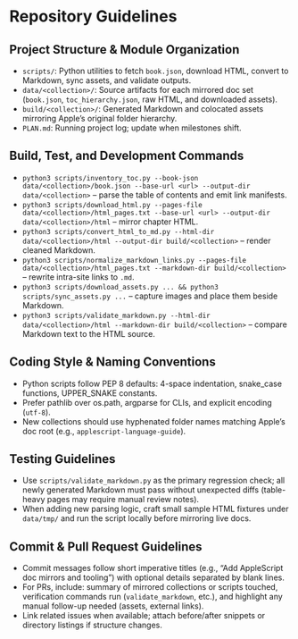 # Repository Guidelines

## Project Structure & Module Organization
- `scripts/`: Python utilities to fetch `book.json`, download HTML, convert to Markdown, sync assets, and validate outputs.
- `data/<collection>/`: Source artifacts for each mirrored doc set (`book.json`, `toc_hierarchy.json`, raw HTML, and downloaded assets).
- `build/<collection>/`: Generated Markdown and colocated assets mirroring Apple’s original folder hierarchy.
- `PLAN.md`: Running project log; update when milestones shift.

## Build, Test, and Development Commands
- `python3 scripts/inventory_toc.py --book-json data/<collection>/book.json --base-url <url> --output-dir data/<collection>` – parse the table of contents and emit link manifests.
- `python3 scripts/download_html.py --pages-file data/<collection>/html_pages.txt --base-url <url> --output-dir data/<collection>/html` – mirror chapter HTML.
- `python3 scripts/convert_html_to_md.py --html-dir data/<collection>/html --output-dir build/<collection>` – render cleaned Markdown.
- `python3 scripts/normalize_markdown_links.py --pages-file data/<collection>/html_pages.txt --markdown-dir build/<collection>` – rewrite intra-site links to `.md`.
- `python3 scripts/download_assets.py ... && python3 scripts/sync_assets.py ...` – capture images and place them beside Markdown.
- `python3 scripts/validate_markdown.py --html-dir data/<collection>/html --markdown-dir build/<collection>` – compare Markdown text to the HTML source.

## Coding Style & Naming Conventions
- Python scripts follow PEP 8 defaults: 4-space indentation, snake_case functions, UPPER_SNAKE constants.
- Prefer pathlib over os.path, argparse for CLIs, and explicit encoding (`utf-8`).
- New collections should use hyphenated folder names matching Apple’s doc root (e.g., `applescript-language-guide`).

## Testing Guidelines
- Use `scripts/validate_markdown.py` as the primary regression check; all newly generated Markdown must pass without unexpected diffs (table-heavy pages may require manual review notes).
- When adding new parsing logic, craft small sample HTML fixtures under `data/tmp/` and run the script locally before mirroring live docs.

## Commit & Pull Request Guidelines
- Commit messages follow short imperative titles (e.g., “Add AppleScript doc mirrors and tooling”) with optional details separated by blank lines.
- For PRs, include: summary of mirrored collections or scripts touched, verification commands run (`validate_markdown`, etc.), and highlight any manual follow-up needed (assets, external links).
- Link related issues when available; attach before/after snippets or directory listings if structure changes.
